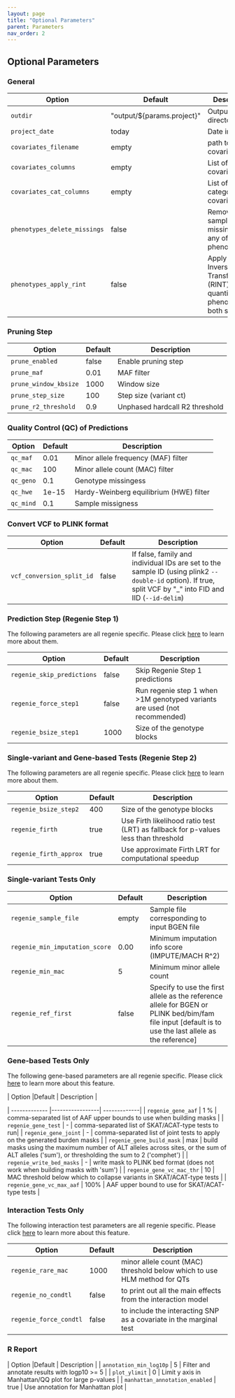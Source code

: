 ```yaml
---
layout: page
title: "Optional Parameters"
parent: Parameters
nav_order: 2
---
```


## Optional Parameters

### General

| Option        |Default          | Description |
| ------------- |-----------------| -------------|
| `outdir`     | "output/${params.project}" | Output directory   
| `project_date`     | today | Date in report |  
| `covariates_filename`     |  empty | path to covariates file |
| `covariates_columns`     | empty | List of covariates |  
| `covariates_cat_columns`     | empty | List of categorical covariates |  
| `phenotypes_delete_missings`     | false | Removing samples with missing data at any of the phenotypes |
| `phenotypes_apply_rint`     | false | Apply Rank Inverse Normal Transformation (RINT) to quantitative phenotypes in both steps |


### Pruning Step

| Option        |Default          | Description |
| ------------- |-----------------| -------------|
| `prune_enabled`     | false | Enable pruning step |
| `prune_maf`     | 0.01 | MAF filter |
| `prune_window_kbsize`     | 1000 | Window size |
| `prune_step_size`     | 100 | Step size (variant ct) |
| `prune_r2_threshold`     |  0.9 | Unphased hardcall R2 threshold|

### Quality Control (QC) of Predictions

| Option        |Default          | Description |
| ------------- |-----------------| -------------|
| `qc_maf`     |   0.01 | Minor allele frequency (MAF) filter |
| `qc_mac`     |  100 | Minor allele count (MAC) filter |  
| `qc_geno`     | 0.1 | Genotype missingess |  
| `qc_hwe`     | 1e-15 | Hardy-Weinberg equilibrium (HWE) filter |  
| `qc_mind`     | 0.1 | Sample missigness |  


### Convert VCF to PLINK format

| Option        |Default          | Description |
| ------------- |-----------------| -------------|
| `vcf_conversion_split_id`     | false | If false, family and individual IDs are set to the sample ID (using plink2 `--double-id` option). If true, split VCF by "_" into FID and IID (`--id-delim`) |  

### Prediction Step (Regenie Step 1)
The following parameters are all regenie specific. Please click [here](https://rgcgithub.github.io/regenie/options/#basic-options) to learn more about them.

| Option        |Default          | Description |
| ------------- |-----------------| -------------|
| `regenie_skip_predictions`     | false | Skip Regenie Step 1 predictions |  
| `regenie_force_step1`     |  false | Run regenie step 1 when >1M genotyped variants are used (not recommended) |
| `regenie_bsize_step1`     | 1000 | Size of the genotype blocks |  

### Single-variant and Gene-based Tests (Regenie Step 2)
The following parameters are all regenie specific. Please click [here](https://rgcgithub.github.io/regenie/options/#basic-options) to learn more about them.

| Option        |Default          | Description |
| ------------- |-----------------| -------------|
| `regenie_bsize_step2`     | 400 | Size of the genotype blocks |  
| `regenie_firth`     |   true  | Use Firth likelihood ratio test (LRT) as fallback for p-values less than threshold |
| `regenie_firth_approx`     |  true | Use approximate Firth LRT for computational speedup |

### Single-variant Tests Only

| Option        |Default          | Description |
| ------------- |-----------------| -------------|
| `regenie_sample_file`     |  empty | Sample file corresponding to input BGEN file |
| `regenie_min_imputation_score`     |  0.00 | Minimum imputation info score (IMPUTE/MACH R^2)  |
| `regenie_min_mac`     |  5 | Minimum minor allele count  |
| `regenie_ref_first`     |  false | Specify to use the first allele as the reference allele for BGEN or PLINK bed/bim/fam file input [default is to use the last allele as the reference] |

### Gene-based Tests Only
The following gene-based parameters are all regenie specific. Please click [here](https://rgcgithub.github.io/regenie/options/#gene-based-testing) to learn more about this feature.

| Option        |Default          | Description |

| ------------- |-----------------| -------------|
| `regenie_gene_aaf`     |  1 % | comma-separated list of AAF upper bounds to use when building masks |
| `regenie_gene_test`     |  - | comma-separated list of SKAT/ACAT-type tests to run|
| `regenie_gene_joint`     |  - | comma-separated list of joint tests to apply on the generated burden masks |
| `regenie_gene_build_mask`     |  max | build masks using the maximum number of ALT alleles across sites, or the sum of ALT alleles ('sum'), or thresholding the sum to 2 ('comphet') |
| `regenie_write_bed_masks`     |  - | write mask to PLINK bed format (does not work when building masks with 'sum') |
| `regenie_gene_vc_mac_thr`     |  10 | MAC threshold below which to collapse variants in SKAT/ACAT-type tests |
| `regenie_gene_vc_max_aaf`     |  100% | AAF upper bound to use for SKAT/ACAT-type tests |

### Interaction Tests Only
The following interaction test parameters are all regenie specific. Please click [here](https://rgcgithub.github.io/regenie/options/#interaction-testing) to learn more about this feature.

| Option        |Default          | Description |
| ------------- |-----------------| -------------|
| `regenie_rare_mac`     |  1000 | minor allele count (MAC) threshold below which to use HLM method for QTs |
| `regenie_no_condtl`     |  false | to print out all the main effects from the interaction model |
| `regenie_force_condtl`     |  false | to include the interacting SNP as a covariate in the marginal test |


### R Report

| Option        |Default          | Description |
| `annotation_min_log10p`     |   5 | Filter and annotate results with logp10 >= 5 |
| `plot_ylimit`     |   0 | Limit y axis in Manhattan/QQ plot for large p-values |
| `manhattan_annotation_enabled`     |  true | Use annotation for Manhattan plot |
